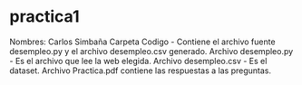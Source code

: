 # practica1
Nombres: Carlos Simbaña
Carpeta Codigo - Contiene el archivo fuente desempleo.py y el archivo desempleo.csv generado.
Archivo desempleo.py - Es el archivo que lee la web elegida.
Archivo desempleo.csv - Es el dataset.
Archivo Practica.pdf contiene las respuestas a las preguntas.
